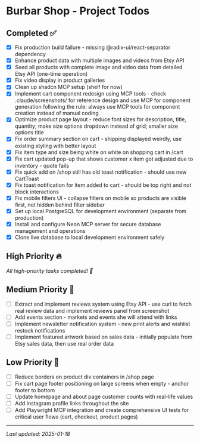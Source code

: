 # Burbar Shop - Project Todos

## Completed ✅
- [x] Fix production build failure - missing @radix-ui/react-separator dependency
- [x] Enhance product data with multiple images and videos from Etsy API
- [x] Seed all products with complete image and video data from detailed Etsy API (one-time operation)
- [x] Fix video display in product galleries
- [x] Clean up shadcn MCP setup (shelf for now)
- [x] Implement cart component redesign using MCP tools - check .claude/screenshots/ for reference design and use MCP for component generation following the rule: always use MCP tools for component creation instead of manual coding
- [x] Optimize product page layout - reduce font sizes for description, title, quantity; make size options dropdown instead of grid; smaller size options title
- [x] Fix order summary section on cart - shipping displayed weirdly, use existing styling with better layout
- [x] Fix item type and size being white on white on shopping cart in /cart
- [x] Fix cart updated pop-up that shows customer x item got adjusted due to inventory - quote fails
- [x] Fix quick add on /shop still has old toast notification - should use new CartToast
- [x] Fix toast notification for item added to cart - should be top right and not block interactions
- [x] Fix mobile filters UI - collapse filters on mobile so products are visible first, not hidden behind filter sidebar
- [x] Set up local PostgreSQL for development environment (separate from production)
- [x] Install and configure Neon MCP server for secure database management and operations
- [x] Clone live database to local development environment safely

## High Priority 🔥
*All high-priority tasks completed! 🎉*

## Medium Priority 🔶
- [ ] Extract and implement reviews system using Etsy API - use curl to fetch real review data and implement reviews panel from screenshot
- [ ] Add events section - markets and events she will attend with links
- [ ] Implement newsletter notification system - new print alerts and wishlist restock notifications
- [ ] Implement featured artwork based on sales data - initially populate from Etsy sales data, then use real order data

## Low Priority 🔹
- [ ] Reduce borders on product div containers in /shop page
- [ ] Fix cart page footer positioning on large screens when empty - anchor footer to bottom
- [ ] Update homepage and about page customer counts with real-life values
- [ ] Add Instagram profile links throughout the site
- [ ] Add Playwright MCP integration and create comprehensive UI tests for critical user flows (cart, checkout, product pages)

---
*Last updated: 2025-01-18*